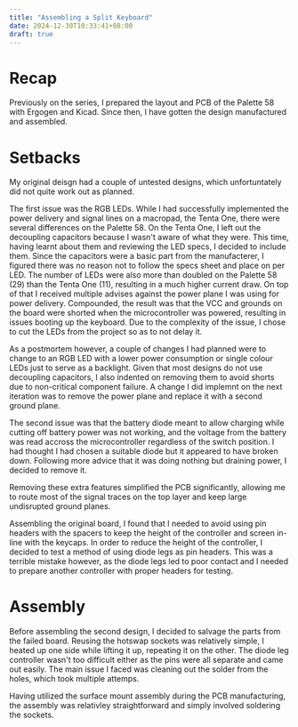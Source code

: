```yaml
---
title: "Assembling a Split Keyboard"
date: 2024-12-30T10:33:41+08:00
draft: true
---
```


# Recap

Previously on the series, I prepared the layout and PCB of the Palette 58 with Ergogen and Kicad. Since then, I have gotten the design manufactured and assembled.

# Setbacks

My original deisgn had a couple of untested designs, which unfortuntately did not quite work out as planned.

The first issue was the RGB LEDs. While I had successfully implemented the power delivery and signal lines on a macropad, the Tenta One, there were several differences on the Palette 58. On the Tenta One, I left out the decoupling capacitors because I wasn't aware of what they were. This time, having learnt about them and reviewing the LED specs, I decided to include them. Since the capacitors were a basic part from the manufacterer, I figured there was no reason not to follow the specs sheet and place on per LED. The number of LEDs were also more than doubled on the Palette 58 (29) than the Tenta One (11), resulting in a much higher current draw. On top of that I received multiple advises against the power plane I was using for power delivery. Compounded, the result was that the VCC and grounds on the board were shorted when the microcontroller was powered, resulting in issues booting up the keyboard. Due to the complexity of the issue, I chose to cut the LEDs from the project so as to not delay it.

As a postmortem however, a couple of changes I had planned were to change to an RGB LED with a lower power consumption or single colour LEDs just to serve as a backlight. Given that most designs do not use decoupling capacitors, I also indented on removing them to avoid shorts due to non-critical component failure. A change I did implemnt on the next iteration was to remove the power plane and replace it with a second ground plane.

The second issue was that the battery diode meant to allow charging while cutting off battery power was not working, and the voltage from the battery was read accross the microcontroller regardless of the switch position. I had thought I had chosen a suitable diode but it appeared to have broken down. Following more advice that it was doing nothing but draining power, I decided to remove it.

Removing these extra features simplified the PCB significantly, allowing me to route most of the signal traces on the top layer and keep large undisrupted ground planes.

Assembling the original board, I found that I needed to avoid using pin headers with the spacers to keep the height of the controller and screen in-line with the keycaps. In order to reduce the height of the controller, I decided to test a method of using diode legs as pin headers. This was a terrible mistake however, as the diode legs led to poor contact and I needed to prepare another controller with proper headers for testing.

# Assembly

Before assembling the second design, I decided to salvage the parts from the failed board. Reusing the hotswap sockets was relatively simple, I heated up one side while lifting it up, repeating it on the other. The diode leg controller wasn't too difficult either as the pins were all separate and came out easily. The main issue I faced was cleaning out the solder from the holes, which took multiple attemps.

Having utilized the surface mount assembly during the PCB manufacturing, the assembly was relativley straightforward and simply involved soldering the sockets.


